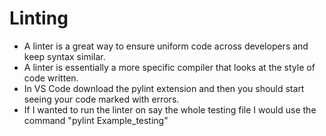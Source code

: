 # Linting
- A linter is a great way to ensure uniform code across developers and keep syntax similar.
- A linter is essentially a more specific compiler that looks at the style of code written.
- In VS Code download the pylint extension and then you should start seeing your code marked with errors.
- If I wanted to run the linter on say the whole testing file I would use the command "pylint Example_testing"